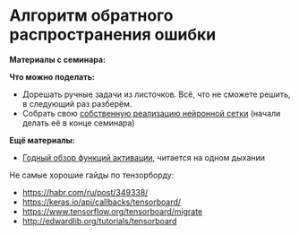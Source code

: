 # Алгоритм обратного распространения ошибки

__Материалы с семинара:__



__Что можно поделать:__

* Дорешать ручные задачи из листочков. Всё, что не сможете решить, в следующий раз разберём.
* Собрать свою [собственную реализацию нейронной сетки](https://github.com/FUlyankin/neural_nets_econ/tree/master/sem04_backprop/HW3_own_neural_network) (начали делать её в конце семинара)

__Ещё материалы:__

* [Годный обзор функций активации,](https://arxiv.org/pdf/1804.02763.pdf) читается на одном дыхании

Не самые хорошие гайды по тензорборду: 

- https://habr.com/ru/post/349338/
- https://keras.io/api/callbacks/tensorboard/
- https://www.tensorflow.org/tensorboard/migrate
- http://edwardlib.org/tutorials/tensorboard
